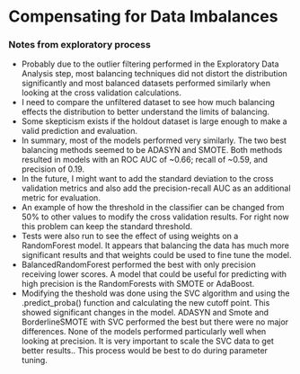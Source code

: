 # Compensating for Data Imbalances

### Notes from exploratory process
*  Probably due to the outlier filtering performed in the Exploratory Data Analysis step, most balancing techniques did not distort the distribution significantly and most balanced datasets performed similarly when looking at the cross validation calculations.   
*  I need to compare the unfiltered dataset to see how much balancing effects the distribution to better understand the limits of balancing.  
*  Some skepticism exists if the holdout dataset is large enough to make a valid prediction and evaluation.
*  In summary, most of the models performed very similarly.  The two best balancing methods seemed to be ADASYN and SMOTE.  Both methods resulted in models with an ROC AUC of ~0.66; recall of ~0.59, and precision of 0.19.  
*  In the future, I might want to add the standard deviation to the cross validation metrics and also add the precision-recall AUC as an additional metric for evaluation.       
*  An example of how the threshold in the classifier can be changed from 50% to other values to modify the cross validation results.  For right now this problem can keep the standard threshold.  
*  Tests were also run to see the effect of using weights on a RandomForest model.  It appears that balancing the data has much more significant results and that weights could be used to fine tune the model.  
*  BalancedRandomForest performed the best with only precision receiving lower scores.  A model that could be useful for predicting with high precision is the RandomForests with SMOTE or AdaBoost.  
* Modifying the theshold was done using the SVC algorithm and using the .predict_proba() function and calculating the new cutoff point.  This showed significant changes in the model.  ADASYN and Smote and BorderlineSMOTE with SVC performed the best but there were no major differences.  None of the models performed particularly well when looking at precision.  It is very important to scale the SVC data to get better results..  This process would be best to do during parameter tuning.  